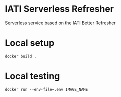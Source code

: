 # IATI Serverless Refresher
Serverless service based on the IATI Better Refresher

# Local setup
```
docker build .
```

# Local testing
```
docker run --env-file=.env IMAGE_NAME
```